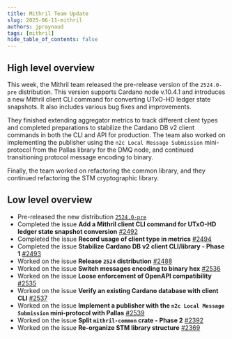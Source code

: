 ```yaml
---
title: Mithril Team Update
slug: 2025-06-11-mithril
authors: jpraynaud
tags: [mithril]
hide_table_of_contents: false
---
```


## High level overview

This week, the Mithril team released the pre-release version of the `2524.0-pre` distribution. This version supports Cardano node v.10.4.1 and introduces a new Mithril client CLI command for converting UTxO-HD ledger state snapshots. It also includes various bug fixes and improvements.

They finished extending aggregator metrics to track different client types and completed preparations to stabilize the Cardano DB v2 client commands in both the CLI and API for production. The team also worked on implementing the publisher using the `n2c Local Message Submission` mini-protocol from the Pallas library for the DMQ node, and continued transitioning protocol message encoding to binary.

Finally, the team worked on refactoring the common library, and they continued refactoring the STM cryptographic library.

## Low level overview

- Pre-released the new distribution [`2524.0-pre`](https://github.com/input-output-hk/mithril/releases/tag/2524.0-pre)
- Completed the issue **Add a Mithril client CLI command for UTxO-HD ledger state snapshot conversion** [#2492](https://github.com/input-output-hk/mithril/issues/2492)
- Completed the issue **Record usage of client type in metrics** [#2494](https://github.com/input-output-hk/mithril/issues/2494)
- Completed the issue **Stabilize Cardano DB v2 client CLI/library - Phase 1** [#2493](https://github.com/input-output-hk/mithril/issues/2493)
- Worked on the issue **Release `2524` distribution** [#2488](https://github.com/input-output-hk/mithril/issues/2488)
- Worked on the issue **Switch messages encoding to binary hex** [#2536](https://github.com/input-output-hk/mithril/issues/2536)
- Worked on the issue **Loose enforcement of OpenAPI compatibility** [#2535](https://github.com/input-output-hk/mithril/issues/2535)
- Worked on the issue **Verify an existing Cardano database with client CLI** [#2537](https://github.com/input-output-hk/mithril/issues/2537)
- Worked on the issue **Implement a publisher with the `n2c Local Message Submission` mini-protocol with Pallas** [#2539](https://github.com/input-output-hk/mithril/issues/2539)
- Worked on the issue **Split `mithril-common` crate - Phase 2** [#2392](https://github.com/input-output-hk/mithril/issues/2392)
- Worked on the issue **Re-organize STM library structure** [#2369](https://github.com/input-output-hk/mithril/issues/2369)

